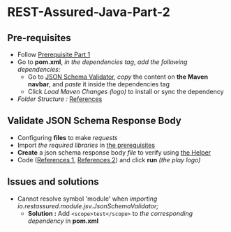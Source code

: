 # REST-Assured-Java-Part-2

## Pre-requisites
- Follow [Prerequisite Part 1](https://github.com/mrisqiamiruladieb/REST-Assured-Java-Part-1/blob/master/README.md#pre-requisites)
- Go to **pom.xml**, _in the dependencies tag_, _add the following dependencies_:
  - Go to [JSON Schema Validator](https://mvnrepository.com/artifact/io.rest-assured/json-schema-validator/5.4.0), _copy_ the content on **the Maven navbar**, and _paste_ it inside the dependencies tag 
  - Click _Load Maven Changes (logo)_ to install or sync the dependency
- _Folder Structure :_ [References](https://github.com/arbiminanda19/rest-assured-api-test)

## Validate JSON Schema Response Body
- Configuring **files** to make _requests_
- Import _the required libraries_ in [the prerequisites](#pre-requisites)
- **Create** a json schema response body _file_ to verify using [the Helper](https://github.com/mrisqiamiruladieb/REST-Assured-Java-Part-1/blob/master/README.md#helper)
- Code ([References 1](https://github.com/arbiminanda19/rest-assured-api-test/blob/main/src/test/java/scenarios/Login.java), [References 2](https://medium.com/@myskill.id/rest-assured-java-part-2-89889dab1bac)) and click **run** _(the play logo)_

## Issues and solutions
- Cannot resolve symbol 'module' when _importing io.restassured.module.jsv.JsonSchemaValidator;_
  - **Solution :** Add `<scope>test</scope>` to _the corresponding dependency_ in **pom.xml**
